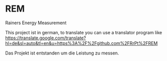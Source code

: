 # REM
Rainers Energy Measurement

This project ist in german, to translate you can use a translator program like https://translate.google.com/translate?hl=de&sl=auto&tl=en&u=https%3A%2F%2Fgithub.com%2FRrPt%2FREM

Das Projekt ist entstanden um die Leistung zu messen.
